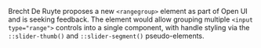 Brecht De Ruyte proposes a new `<rangegroup>` element as part of Open UI and is seeking feedback. The element would allow grouping multiple `<input type="range">` controls into a single component, with handle styling via the `::slider-thumb()` and `::slider-segment()` pseudo-elements.
